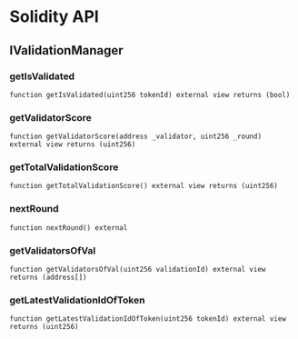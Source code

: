 # Solidity API

## IValidationManager

### getIsValidated

```solidity
function getIsValidated(uint256 tokenId) external view returns (bool)
```

### getValidatorScore

```solidity
function getValidatorScore(address _validator, uint256 _round) external view returns (uint256)
```

### getTotalValidationScore

```solidity
function getTotalValidationScore() external view returns (uint256)
```

### nextRound

```solidity
function nextRound() external
```

### getValidatorsOfVal

```solidity
function getValidatorsOfVal(uint256 validationId) external view returns (address[])
```

### getLatestValidationIdOfToken

```solidity
function getLatestValidationIdOfToken(uint256 tokenId) external view returns (uint256)
```

